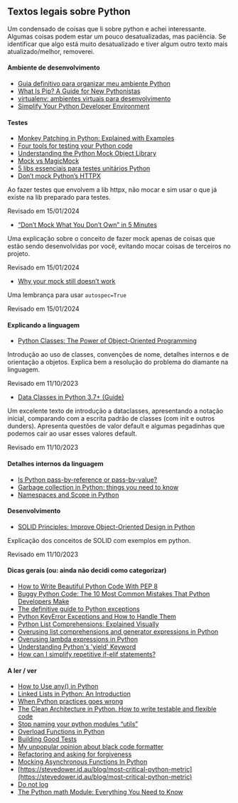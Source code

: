 ## Textos legais sobre Python

Um condensado de coisas que li sobre python e achei interessante. Algumas coisas podem estar um pouco desatualizadas, mas paciência. Se identificar que algo está muito desatualizado e tiver algum outro texto mais atualizado/melhor, removerei.

#### Ambiente de desenvolvimento

* [Guia definitivo para organizar meu ambiente Python](https://medium.com/welcome-to-the-django/guia-definitivo-para-organizar-meu-ambiente-python-a16e2479b753)
* [What Is Pip? A Guide for New Pythonistas](https://realpython.com/what-is-pip/)
* [virtualenv: ambientes virtuais para desenvolvimento](https://pythonhelp.wordpress.com/2012/10/17/virtualenv-ambientes-virtuais-para-desenvolvimento/)
* [Simplify Your Python Developer Environment](https://medium.com/homeaway-tech-blog/simplify-your-python-developer-environment-aba90f32dddb)

#### Testes

* [Monkey Patching in Python: Explained with Examples](https://thecodebits.com/monkey-patching-in-python-explained-with-examples/)
* [Four tools for testing your Python code](https://www.tjelvarolsson.com/blog/four-tools-for-testing-your-python-code/)
* [Understanding the Python Mock Object Library](https://realpython.com/python-mock-library/)
* [Mock vs MagicMock](https://stackoverflow.com/questions/17181687/mock-vs-magicmock)
* [5 libs essenciais para testes unitários Python](https://blog.paulagrangeiro.com.br/5-libs-essenciais-para-testes-unit%C3%A1rios-python-f2ba8326e76a)
* [Don’t mock Python’s HTTPX](https://www.b-list.org/weblog/2023/dec/08/mock-python-httpx/)

Ao fazer testes que envolvem a lib httpx, não mocar e sim usar o que já existe na lib preparado para testes.

Revisado em 15/01/2024

* [“Don’t Mock What You Don’t Own” in 5 Minutes](https://hynek.me/articles/what-to-mock-in-5-mins/)

Uma explicação sobre o conceito de fazer mock apenas de coisas que estão sendo desenvolvidas por você, evitando mocar coisas de terceiros no projeto.

Revisado em 15/01/2024
  
* [Why your mock still doesn’t work](https://nedbatchelder.com/blog/202202/why_your_mock_still_doesnt_work.html)

Uma lembrança para usar `autospec=True`

Revisado em 15/01/2024

#### Explicando a linguagem

* [Python Classes: The Power of Object-Oriented Programming](https://realpython.com/python-classes/)

Introdução ao uso de classes, convenções de nome, detalhes internos e de orientação a objetos. Explica bem a resolução do problema do diamante na linguagem.

Revisado em 11/10/2023

* [Data Classes in Python 3.7+ (Guide)](https://realpython.com/python-data-classes/)

Um excelente texto de introdução a dataclasses, apresentando a notação inicial, comparando com a escrita padrão de classes (com init e outros dunders). Apresenta questões de valor default e algumas pegadinhas que podemos cair ao usar esses valores default.

Revisado em 11/10/2023

#### Detalhes internos da linguagem

* [Is Python pass-by-reference or pass-by-value?](https://robertheaton.com/2014/02/09/pythons-pass-by-object-reference-as-explained-by-philip-k-dick/)
* [Garbage collection in Python: things you need to know](https://rushter.com/blog/python-garbage-collector/)
* [Namespaces and Scope in Python](https://realpython.com/python-namespaces-scope/)

#### Desenvolvimento

* [SOLID Principles: Improve Object-Oriented Design in Python](https://realpython.com/solid-principles-python/)

Explicação dos conceitos de SOLID com exemplos em python.

Revisado em 11/10/2023

#### Dicas gerais (ou: ainda não decidi como categorizar)
* [How to Write Beautiful Python Code With PEP 8](https://realpython.com/python-pep8/)
* [Buggy Python Code: The 10 Most Common Mistakes That Python Developers Make](https://www.toptal.com/python/top-10-mistakes-that-python-programmers-make)
* [The definitive guide to Python exceptions](https://julien.danjou.info/python-exceptions-guide/)
* [Python KeyError Exceptions and How to Handle Them](https://realpython.com/python-keyerror/)
* [Python List Comprehensions: Explained Visually](https://treyhunner.com/2015/12/python-list-comprehensions-now-in-color/)
* [Overusing list comprehensions and generator expressions in Python](https://treyhunner.com/2019/03/abusing-and-overusing-list-comprehensions-in-python/)
* [Overusing lambda expressions in Python](https://treyhunner.com/2018/09/stop-writing-lambda-expressions/)
* [Understanding Python's 'yield' Keyword](https://stackabuse.com/understanding-pythons-yield-keyword/)
* [How can I simplify repetitive if-elif statements?](https://stackoverflow.com/questions/61030617/how-can-i-simplify-repetitive-if-elif-statements)

#### A ler / ver

* [How to Use any() in Python](https://realpython.com/any-python/)
* [Linked Lists in Python: An Introduction](https://realpython.com/linked-lists-python/)
* [When Python practices goes wrong](https://www.youtube.com/watch?v=aAiXpoGUaxM)
* [The Clean Architecture in Python. How to write testable and flexible code](https://breadcrumbscollector.tech/the-clean-architecture-in-python-how-to-write-testable-and-flexible-code/)
* [Stop naming your python modules “utils”](https://breadcrumbscollector.tech/stop-naming-your-python-modules-utils/)
* [Overload Functions in Python ](https://arpitbhayani.me/blogs/function-overloading)
* [Building Good Tests](https://salmonmode.github.io/2019/03/29/building-good-tests.html)
* [My unpopular opinion about black code formatter](https://luminousmen.com/post/my-unpopular-opinion-about-black-code-formatter)
* [Refactoring and asking for forgiveness](https://storiesinmypocket.com/articles/refactoring-and-asking-forgiveness/)
* [Mocking Asynchronous Functions In Python](http://dino.codes/posts/mocking-asynchronous-functions-python/)
* [https://stevedower.id.au/blog/most-critical-python-metric](https://stevedower.id.au/blog/most-critical-python-metric)
* [Do not log](https://sobolevn.me/2020/03/do-not-log)
* [The Python math Module: Everything You Need to Know](https://realpython.com/python-math-module/)
